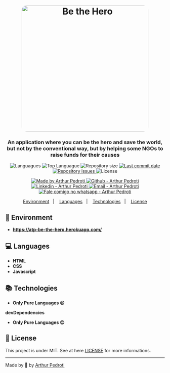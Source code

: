 <h1 align="center">
    <img alt="Be the Hero" src="./public/assets/readme-logo.PNG"  width="400px" style="border-radius:16px;"/>
</h1>

<h3 align="center" >
  An application where you can be the hero and save the world, but not by the conventional way, but by helping some NGOs to raise funds for their causes
</h3>

<p align="center">
  <img alt="Languagues" src="https://img.shields.io/github/languages/count/ArthurPedroti/be-the-hero">
  <img alt="Top Languague" src="https://img.shields.io/github/languages/top/ArthurPedroti/be-the-hero">
  <img alt="Repository size" src="https://img.shields.io/github/repo-size/ArthurPedroti/be-the-hero">
  <a href="https://github.com/ArthurPedroti/be-the-hero/commits/master">
    <img alt="Last commit date" src="https://img.shields.io/github/last-commit/ArthurPedroti/be-the-hero">
  </a>
   <a href="https://github.com/ArthurPedroti/be-the-hero/issues">
    <img alt="Repository issues" src="https://img.shields.io/github/issues/ArthurPedroti/be-the-hero">
  </a>
  <img alt="License" src="https://img.shields.io/github/license/ArthurPedroti/be-the-hero">
</p>
<p align="center">

  <a href="https://github.com/ArthurPedroti" target="_blank">
    <img alt="Made by Arthur Pedroti" src="https://img.shields.io/badge/made%20by-Arthur_Pedroti-informational">
  </a>
  <a href="https://github.com/ArthurPedroti" target="_blank" >
    <img alt="Github - Arthur Pedroti" src="https://img.shields.io/badge/Github--%23F8952D?style=social&logo=github">
  </a>
  <a href="https://www.linkedin.com/in/arthurpedroti/" target="_blank" >
    <img alt="Linkedin - Arthur Pedroti" src="https://img.shields.io/badge/Linkedin--%23F8952D?style=social&logo=linkedin">
  </a>
  <a href="mailto:arthurpedroti@gmail.com" target="_blank" >
    <img alt="Email - Arthur Pedroti" src="https://img.shields.io/badge/Email--%23F8952D?style=social&logo=gmail">
  </a>
  <a href="https://api.whatsapp.com/send?phone=5519991830454"
        target="_blank" >
    <img alt="Fale comigo no whatsapp - Arthur Pedroti" src="https://img.shields.io/badge/Whatsapp--%23F8952D?style=social&logo=whatsapp">
  </a>

</p>

<p align="center">
<a href="#rocket-environment">Environment</a>&nbsp;&nbsp;&nbsp;|&nbsp;&nbsp;&nbsp;
  <a href="#computer-languages">Languages</a>&nbsp;&nbsp;&nbsp;|&nbsp;&nbsp;&nbsp;
  <a href="#books-technologies">Technologies</a>&nbsp;&nbsp;&nbsp;|&nbsp;&nbsp;&nbsp;
  <a href="#memo-license">License</a>
</p>

## :rocket: Environment

- **https://atp-be-the-hero.herokuapp.com/**

## :computer: Languages

- **HTML**
- **CSS**
- **Javascript**

## :books: Technologies

- **Only Pure Languages :wink:**

**devDependencies**

- **Only Pure Languages :wink:**

## :memo: License

This project is under MIT. See at here [LICENSE](/LICENSE) for more informations.

---

Made by :blue_heart: by [Arthur Pedroti](https://github.com/ArthurPedroti)
